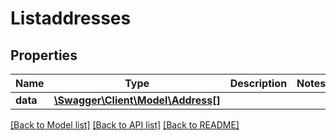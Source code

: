 # Listaddresses

## Properties
Name | Type | Description | Notes
------------ | ------------- | ------------- | -------------
**data** | [**\Swagger\Client\Model\Address[]**](Address.md) |  | 

[[Back to Model list]](../README.md#documentation-for-models) [[Back to API list]](../README.md#documentation-for-api-endpoints) [[Back to README]](../README.md)


